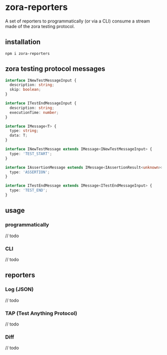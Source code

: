 # zora-reporters

A set of reporters to programmatically (or via a CLI) consume a stream made of the zora testing protocol.

## installation

``npm i zora-reporters``

## zora testing protocol messages

```typescript
interface INewTestMessageInput {
  description: string;
  skip: boolean;
}

interface ITestEndMessageInput {
  description: string;
  executionTime: number;
}

interface IMessage<T> {
  type: string;
  data: T;
}

interface INewTestMessage extends IMessage<INewTestMessageInput> {
  type: 'TEST_START';
}

interface IAssertionMessage extends IMessage<IAssertionResult<unknown>> {
  type: 'ASSERTION';
}

interface ITestEndMessage extends IMessage<ITestEndMessageInput> {
  type: 'TEST_END';
}
```

## usage

### programmatically

// todo

### CLI 

// todo

## reporters

### Log (JSON)

// todo

### TAP (Test Anything Protocol)

// todo

### Diff

// todo

